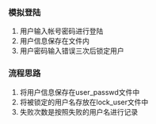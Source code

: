 ### 模拟登陆
1. 用户输入帐号密码进行登陆
2. 用户信息保存在文件内
3. 用户密码输入错误三次后锁定用户

### 流程思路
1. 将用户信息保存在user_passwd文件中
2. 将被锁定的用户名存放在lock_user文件中
3. 失败次数是按照失败的用户名进行记录